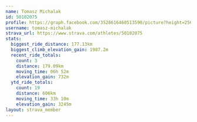 ```yaml
---
name: Tomasz Michalak
id: 50102075
profile: https://graph.facebook.com/3528616460513590/picture?height=256&width=256
username: tomasz-michalak
strava_url: https://www.strava.com/athletes/50102075
stats:
  biggest_ride_distance: 177.13km
  biggest_climb_elevation_gain: 1987.2m
  recent_ride_totals:
    count: 3
    distance: 179.09km
    moving_time: 06h 52m
    elevation_gain: 732m
  ytd_ride_totals:
    count: 19
    distance: 606km
    moving_time: 33h 10m
    elevation_gain: 3245m
layout: strava_member
--- 
```

